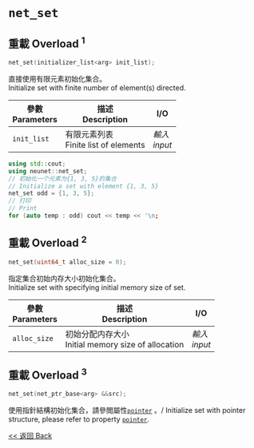 # `net_set`

## 重載 Overload $^1$

```c++
net_set(initializer_list<arg> init_list);
```

直接使用有限元素初始化集合。\
Initialize set with finite number of element(s) directed.

參數<br>Parameters|描述<br>Description|I/O
-|-|-
`init_list`|有限元素列表<br>Finite list of elements|*輸入<br>input*

```c++
using std::cout;
using neunet::net_set;
// 初始化一个元素为{1, 3, 5}的集合
// Initialize a set with element {1, 3, 5}
net_set odd = {1, 3, 5};
// 打印
// Print
for (auto temp : odd) cout << temp << '\n;
```

## 重載 Overload $^2$

```c++
net_set(uint64_t alloc_size = 0);
```

指定集合初始内存大小初始化集合。\
Initialize set with specifying initial memory size of set.

參數<br>Parameters|描述<br>Description|I/O
-|-|-
`alloc_size`|初始分配内存大小<br>Initial memory size of allocation|*輸入<br>input*

## 重載 Overload $^3$

```c++
net_set(net_ptr_base<arg> &&src);
```

使用指針結構初始化集合，請參閲屬性[`pointer`](pointer.md) 。/
Initialize set with pointer structure, please refer to property [`pointer`](pointer.md).

[<< 返回 Back](cover.md)
